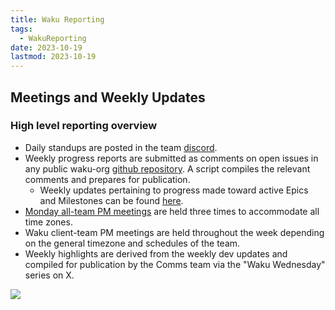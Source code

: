 ```yaml
---
title: Waku Reporting
tags:
  - WakuReporting
date: 2023-10-19
lastmod: 2023-10-19
---
```

## Meetings and Weekly Updates

### High level reporting overview

- Daily standups are posted in the team [discord](https://discord.waku.org).
- Weekly progress reports are submitted as comments on open issues in any public waku-org [github repository](https://github.com/orgs/waku-org/repositories). A script compiles the relevant comments and prepares for publication.
	- Weekly updates pertaining to progress made toward active Epics and Milestones can be found [here](https://roadmap.logos.co/tags/waku-updates).
- [Monday all-team PM meetings](https://minutes.logos.co/tags/waku-all-team-pm/) are held three times to accommodate all time zones.
- Waku client-team PM meetings are held throughout the week depending on the general timezone and schedules of the team.
- Weekly highlights are derived from the weekly dev updates and compiled for publication by the Comms team via the "Waku Wednesday" series on X.

![](images/reporting-meeting-flow.png)
